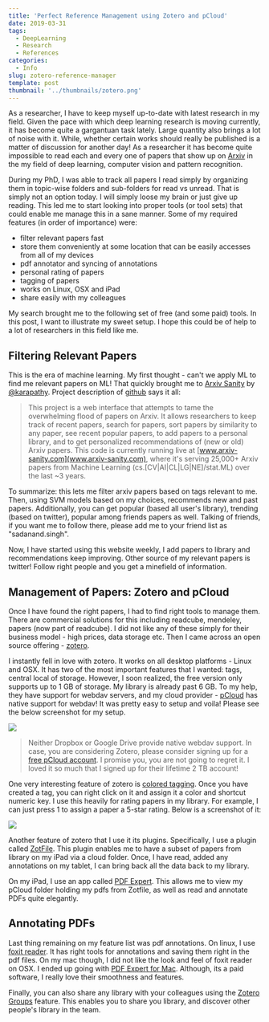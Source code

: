 ```yaml
---
title: 'Perfect Reference Management using Zotero and pCloud'
date: 2019-03-31
tags:
  - DeepLearning
  - Research
  - References
categories:
  - Info
slug: zotero-reference-manager
template: post
thumbnail: '../thumbnails/zotero.png'
---
```


As a researcher, I have to keep myself up-to-date with latest research in my field. Given the pace with which deep learning research is moving currently, it has become quite a gargantuan task lately. Large quantity also brings a lot of noise with it. While, whether certain works should really be published is a matter of discussion for another day! As a researcher it has become quite impossible to read each and every one of papers that show up on [Arxiv](https://arxiv.org/) in the my field of deep learning, computer vision and pattern recognition.

During my PhD, I was able to track all papers I read simply by organizing them in topic-wise folders and sub-folders for read vs unread. That is simply not an option today. I will simply loose my brain or just give up reading. This led me to start looking into proper tools (or tool sets) that could enable me manage this in a sane manner. Some of my required features (in order of importance) were:

- filter relevant papers fast
- store them conveniently at some location that can be easily accesses from all of my devices
- pdf annotator and syncing of annotations
- personal rating of papers
- tagging of papers
- works on Linux, OSX and iPad
- share easily with my colleagues

My search brought me to the following set of free (and some paid) tools. In this post, I want to illustrate my sweet setup. I hope this could be of help to a lot of researchers in this field like me.

## Filtering Relevant Papers

This is the era of machine learning. My first thought - can't we apply ML to find me relevant papers on ML! That quickly brought me to [Arxiv Sanity](http://www.arxiv-sanity.com/library) by [@karapathy](https://twitter.com/karpathy). Project description of [github](https://github.com/karpathy/arxiv-sanity-preserver) says it all:

> This project is a web interface that attempts to tame the overwhelming flood of papers on Arxiv. It allows researchers to keep track of recent papers, search for papers, sort papers by similarity to any paper, see recent popular papers, to add papers to a personal library, and to get personalized recommendations of (new or old) Arxiv papers. This code is currently running live at [www.arxiv-sanity.com](www.arxiv-sanity.com), where it's serving 25,000+ Arxiv papers from Machine Learning (cs.[CV|AI|CL|LG|NE]/stat.ML) over the last ~3 years.

To summarize: this lets me filter arxiv papers based on tags relevant to me. Then, using SVM models based on my choices, recommends new and past papers. Additionally, you can get popular (based all user's library), trending (based on twitter), popular among friends papers as well. Talking of friends, if you want me to follow there, please add me to your friend list as "sadanand.singh".

Now, I have started using this website weekly, I add papers to library and recommendations keep improving. Other source of my relevant papers is twitter! Follow right people and you get a minefield of information.

## Management of Papers: Zotero and pCloud

Once I have found the right papers, I had to find right tools to manage them. There are commercial solutions for this including readcube, mendeley, papers (now part of readcube). I did not like any of these simply for their business model - high prices, data storage etc. Then I came across an open source offering - [zotero](https://www.zotero.org/).

I instantly fell in love with zotero. It works on all desktop platforms - Linux and OSX. It has two of the most important features that I wanted: tags, central local of storage. However, I soon realized, the free version only supports up to 1 GB of storage. My library is already past 6 GB. To my help, they have support for webdav servers, and my cloud provider - [pCloud](https://pcloud.com) has native support for webdav! It was pretty easy to setup and voila! Please see the below screenshot for my setup.

![](https://res.cloudinary.com/sadanandsingh/image/upload/v1554089530/zotero-preferences_n3euc1.png)

> Neither Dropbox or Google Drive provide native webdav support. In case, you are considering Zotero, please consider signing up for a [free pCloud account](https://pcloud.com). I promise you, you are not going to regret it. I loved it so much that I signed up for their lifetime 2 TB account!

One very interesting feature of zotero is [colored tagging](https://www.zotero.org/support/collections_and_tags#colored_tags). Once you have created a tag, you can right click on it and assign it a color and shortcut numeric key. I use this heavily for rating papers in my library. For example, I can just press 1 to assign a paper a 5-star rating. Below is a screenshot of it:

![](https://res.cloudinary.com/sadanandsingh/image/upload/v1554089529/zotero_d3qwsp.png)

Another feature of zotero that I use it its plugins. Specifically, I use a plugin called [ZotFile](http://zotfile.com/). This plugin enables me to have a subset of papers from library on my iPad via a cloud folder. Once, I have read, added any annotations on my tablet, I can bring back all the data back to my library.

On my iPad, I use an app called [PDF Expert](https://itunes.apple.com/app/pdf-expert-fill-forms-annotate/id393316844?mt=8). This allows me to view my pCloud folder holding my pdfs from Zotfile, as well as read and annotate PDFs quite elegantly.

## Annotating PDFs

Last thing remaining on my feature list was pdf annotations. On linux, I use [foxit reader](https://www.foxitsoftware.com/pdf-reader/). It has right tools for annotations and saving them right in the pdf files. On my mac though, I did not like the look and feel of foxit reader on OSX. I ended up going with [PDF Expert for Mac](https://pdfexpert.com/). Although, its a paid software, I really love their smoothness and features.

Finally, you can also share any library with your colleagues using the [Zotero Groups](https://www.zotero.org/groups/) feature. This enables you to share you library, and discover other people's library in the team.
